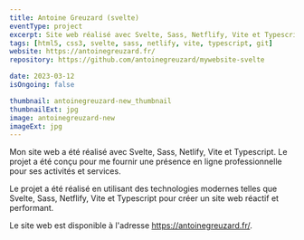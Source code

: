 ```yaml
---
title: Antoine Greuzard (svelte)
eventType: project
excerpt: Site web réalisé avec Svelte, Sass, Netflify, Vite et Typescript pour Antoine Greuzard.
tags: [html5, css3, svelte, sass, netlify, vite, typescript, git]
website: https://antoinegreuzard.fr/
repository: https://github.com/antoinegreuzard/mywebsite-svelte

date: 2023-03-12
isOngoing: false

thumbnail: antoinegreuzard-new_thumbnail
thumbnailExt: jpg
image: antoinegreuzard-new
imageExt: jpg
---
```


Mon site web a été réalisé avec Svelte, Sass, Netlify, Vite et Typescript. Le projet a été conçu pour me fournir une présence en ligne professionnelle pour ses activités et services.

Le projet a été réalisé en utilisant des technologies modernes telles que Svelte, Sass, Netflify, Vite et Typescript pour créer un site web réactif et performant.

Le site web est disponible à l'adresse https://antoinegreuzard.fr/.
